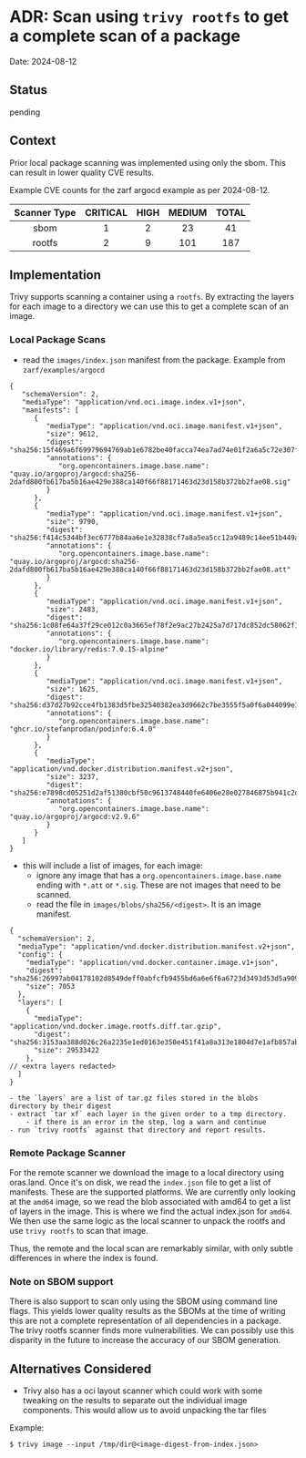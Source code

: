 # ADR: Scan using `trivy rootfs` to get a complete scan of a package

Date: 2024-08-12

## Status

pending

## Context

Prior local package scanning was implemented using only the sbom. This can result
in lower quality CVE results.

Example CVE counts for the zarf argocd example as per 2024-08-12.

| Scanner Type | CRITICAL | HIGH | MEDIUM | TOTAL |
| :----------: | :------: | :--: | :----: | :---: |
| sbom         | 1        | 2    | 23     | 41    |
| rootfs       | 2        | 9    | 101    | 187   |

## Implementation

Trivy supports scanning a container using a `rootfs`. By extracting the layers
for each image to a directory we can use this to get a complete scan of an image.

### Local Package Scans


- read the `images/index.json` manifest from the package. Example from `zarf/examples/argocd`

```
{
   "schemaVersion": 2,
   "mediaType": "application/vnd.oci.image.index.v1+json",
   "manifests": [
      {
         "mediaType": "application/vnd.oci.image.manifest.v1+json",
         "size": 9612,
         "digest": "sha256:15f469a6f69979694769ab1e6782be40facca74ea7ad74e01f2a6a5c72e307f6",
         "annotations": {
            "org.opencontainers.image.base.name": "quay.io/argoproj/argocd:sha256-2dafd800fb617ba5b16ae429e388ca140f66f88171463d23d158b372bb2fae08.sig"
         }
      },
      {
         "mediaType": "application/vnd.oci.image.manifest.v1+json",
         "size": 9790,
         "digest": "sha256:f414c5344bf3ec6777b84aa6e1e32838cf7a8a5ea5cc12a9489c14ee51b449a6",
         "annotations": {
            "org.opencontainers.image.base.name": "quay.io/argoproj/argocd:sha256-2dafd800fb617ba5b16ae429e388ca140f66f88171463d23d158b372bb2fae08.att"
         }
      },
      {
         "mediaType": "application/vnd.oci.image.manifest.v1+json",
         "size": 2483,
         "digest": "sha256:1c08fe64a37f29ce012c0a3665ef78f2e9ac27b2425a7d717dc852dc58062f10",
         "annotations": {
            "org.opencontainers.image.base.name": "docker.io/library/redis:7.0.15-alpine"
         }
      },
      {
         "mediaType": "application/vnd.oci.image.manifest.v1+json",
         "size": 1625,
         "digest": "sha256:d37d27b92cce4fb1383d5fbe32540382ea3d9662c7be3555f5a0f6a044099e1b",
         "annotations": {
            "org.opencontainers.image.base.name": "ghcr.io/stefanprodan/podinfo:6.4.0"
         }
      },
      {
         "mediaType": "application/vnd.docker.distribution.manifest.v2+json",
         "size": 3237,
         "digest": "sha256:e7898cd05251d2af51380cbf50c9613748440fe6406e28e027846875b941c2de",
         "annotations": {
            "org.opencontainers.image.base.name": "quay.io/argoproj/argocd:v2.9.6"
         }
      }
   ]
}
```

- this will include a list of images, for each image:
    - ignore any image that has a `org.opencontainers.image.base.name` ending with `*.att` or `*.sig`.
      These are not images that need to be scanned.
    - read the file in `images/blobs/sha256/<digest>`. It is an image manifest.
```
{
  "schemaVersion": 2,
  "mediaType": "application/vnd.docker.distribution.manifest.v2+json",
  "config": {
    "mediaType": "application/vnd.docker.container.image.v1+json",
    "digest": "sha256:26997ab04178102d8549deff0abfcfb9455bd6a6e6f6a6723d3493d53d5a9097",
    "size": 7053
  },
  "layers": [
    {
      "mediaType": "application/vnd.docker.image.rootfs.diff.tar.gzip",
      "digest": "sha256:3153aa388d026c26a2235e1ed0163e350e451f41a8a313e1804d7e1afb857ab4",
      "size": 29533422
    },
// <extra layers redacted>
  ]
}
```

    - the `layers` are a list of tar.gz files stored in the blobs directory by their digest
    - extract `tar xf` each layer in the given order to a tmp directory.
        - if there is an error in the step, log a warn and continue
    - run `trivy rootfs` against that directory and report results.

### Remote Package Scanner

For the remote scanner we download the image to a local directory using oras.land. 
Once it's on disk, we read the `index.json` file to get a list of manifests. These 
are the supported platforms. We are currently only looking at the `amd64` image, 
so we read the blob associated with amd64 to get a list of layers in the image. This 
is where we find the actual index.json for `amd64`. We then use the same logic as the
local scanner to unpack the rootfs and use `trivy rootfs` to scan that image.

Thus, the remote and the local scan are remarkably similar, with only subtle differences
in where the index is found.


### Note on SBOM support

There is also support to scan only using the SBOM using command line flags. This yields
lower quality results as the SBOMs at the time of writing this are not a complete
representation of all dependencies in a package. The trivy rootfs scanner finds more
vulnerabilities. We can possibly use this disparity in the future to increase the
accuracy of our SBOM generation.

## Alternatives Considered

- Trivy also has a oci layout scanner which could work with some tweaking on the results to separate out the individual image components.
  This would allow us to avoid unpacking the tar files

Example:

```
$ trivy image --input /tmp/dir@<image-digest-from-index.json>
```
